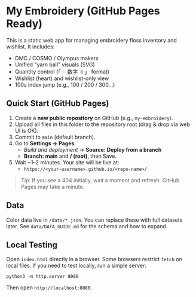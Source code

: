 # My Embroidery (GitHub Pages Ready)

This is a static web app for managing embroidery floss inventory and wishlist.
It includes:
- DMC / COSMO / Olympus makers
- Unified "yarn ball" visuals (SVG)
- Quantity control (「－ 数字 ＋」 format)
- Wishlist (heart) and wishlist-only view
- 100s index jump (e.g., 100 / 200 / 300...)

## Quick Start (GitHub Pages)
1. Create a **new public repository** on GitHub (e.g., `my-embroidery`).
2. Upload all files in this folder to the repository root (drag & drop via web UI is OK).
3. Commit to `main` (default branch).
4. Go to **Settings → Pages**:
   - *Build and deployment* → **Source: Deploy from a branch**
   - **Branch: main** and **/ (root)**, then Save.
5. Wait ~1–2 minutes. Your site will be live at:
   - `https://<your-username>.github.io/<repo-name>/`

> Tip: If you see a 404 initially, wait a moment and refresh. GitHub Pages may take a minute.

## Data
Color data live in `/data/*.json`. You can replace these with full datasets later.
See `data/DATA_GUIDE.md` for the schema and how to expand.

## Local Testing
Open `index.html` directly in a browser. Some browsers restrict `fetch` on local files.
If you need to test locally, run a simple server:
```
python3 -m http.server 8080
```
Then open `http://localhost:8080`.
